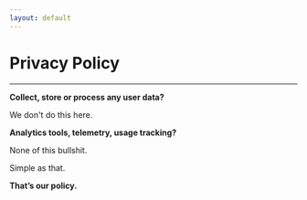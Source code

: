 ```yaml
---
layout: default
---
```

# Privacy Policy
* * *

**Collect, store or process any user data?**

We don't do this here.

**Analytics tools, telemetry, usage tracking?**

None of this bullshit.

Simple as that.

**That’s our policy.**

